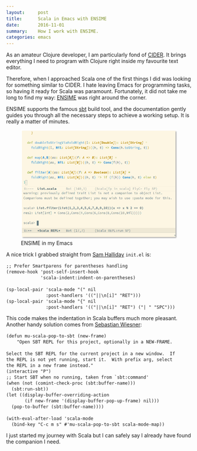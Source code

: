 ```yaml
---
layout:     post
title:      Scala in Emacs with ENSIME
date:       2016-11-01
summary:    How I work with ENSIME.
categories: emacs
---
```


As an amateur Clojure developer, I am particularly fond
of [CIDER](https://github.com/clojure-emacs/cider). It brings everything I need
to program with Clojure right inside my favourite text editor.

Therefore, when I approached Scala one of the first things I did was looking for
something similar to CIDER. I hate leaving Emacs for programming tasks, so
having it ready for Scala was paramount. Fortunately, it did not take me long to
find my way: [ENSIME](https://ensime.github.io/) was right around the corner.

ENSIME supports the famous [sbt](http://www.scala-sbt.org/) build tool, and the
documentation gently guides you through all the necessary steps to achieve a
working setup. It is really a matter of minutes.

<figure>
    <img src="/images/ensime.png">
    <figcaption>
    ENSIME in my Emacs
    </figcaption>
</figure>

A nice trick I grabbed straight from [Sam Halliday](https://github.com/fommil)
`init.el` is:

``` emacs-lisp
;; Prefer Smartparens for parentheses handling
(remove-hook 'post-self-insert-hook
             'scala-indent:indent-on-parentheses)

(sp-local-pair 'scala-mode "(" nil
               :post-handlers '(("||\n[i]" "RET")))
(sp-local-pair 'scala-mode "{" nil
               :post-handlers '(("||\n[i]" "RET") ("| " "SPC")))
```

This code makes the indentation in Scala buffers much more pleasant. Another
handy solution comes from [Sebastian Wiesner](https://github.com/lunaryorn):

``` emacs-lisp
(defun mu-scala-pop-to-sbt (new-frame)
    "Open SBT REPL for this project, optionally in a NEW-FRAME.

Select the SBT REPL for the current project in a new window.  If
the REPL is not yet running, start it.  With prefix arg, select
the REPL in a new frame instead."
(interactive "P")
;; Start SBT when no running, taken from `sbt:command'
(when (not (comint-check-proc (sbt:buffer-name)))
  (sbt:run-sbt))
(let ((display-buffer-overriding-action
       (if new-frame '(display-buffer-pop-up-frame) nil)))
  (pop-to-buffer (sbt:buffer-name))))

(with-eval-after-load 'scala-mode
  (bind-key "C-c m s" #'mu-scala-pop-to-sbt scala-mode-map))
```

I just started my journey with Scala but I can safely say I already have found
the companion I need.
